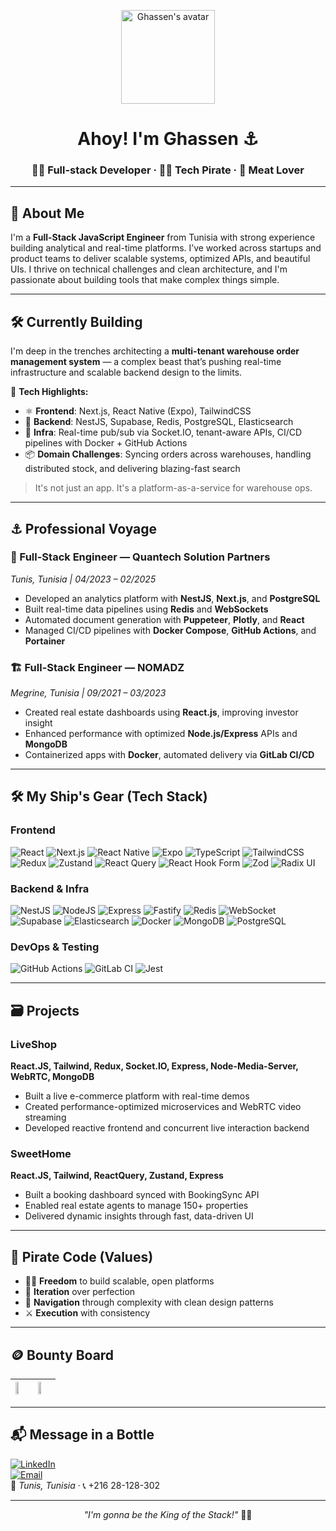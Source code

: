 <!-- Profile README: ElMansouri-cpu -->
<p align="center">
  <img src="https://avatars.githubusercontent.com/ElMansouri-cpu" width="150" alt="Ghassen's avatar" />
</p>

<h1 align="center">Ahoy! I'm Ghassen ⚓</h1>
<h3 align="center">🧑‍💻 Full-stack Developer · 🏴‍☠️ Tech Pirate · 🍖 Meat Lover</h3>

---

## 🧭 About Me

I'm a **Full-Stack JavaScript Engineer** from Tunisia with strong experience building analytical and real-time platforms. I’ve worked across startups and product teams to deliver scalable systems, optimized APIs, and beautiful UIs. I thrive on technical challenges and clean architecture, and I'm passionate about building tools that make complex things simple.

---

## 🛠️ Currently Building

I'm deep in the trenches architecting a **multi-tenant warehouse order management system** — a complex beast that’s pushing real-time infrastructure and scalable backend design to the limits.

🚧 **Tech Highlights:**

- ⚛️ **Frontend**: Next.js, React Native (Expo), TailwindCSS  
- 🧠 **Backend**: NestJS, Supabase, Redis, PostgreSQL, Elasticsearch  
- 📡 **Infra**: Real-time pub/sub via Socket.IO, tenant-aware APIs, CI/CD pipelines with Docker + GitHub Actions  
- 📦 **Domain Challenges**: Syncing orders across warehouses, handling distributed stock, and delivering blazing-fast search

> It's not just an app. It's a platform-as-a-service for warehouse ops.

---

## ⚓ Professional Voyage

### 🚀 Full-Stack Engineer — **Quantech Solution Partners**  
*Tunis, Tunisia | 04/2023 – 02/2025*

- Developed an analytics platform with **NestJS**, **Next.js**, and **PostgreSQL**
- Built real-time data pipelines using **Redis** and **WebSockets**
- Automated document generation with **Puppeteer**, **Plotly**, and **React**
- Managed CI/CD pipelines with **Docker Compose**, **GitHub Actions**, and **Portainer**

### 🏗️ Full-Stack Engineer — **NOMADZ**  
*Megrine, Tunisia | 09/2021 – 03/2023*

- Created real estate dashboards using **React.js**, improving investor insight
- Enhanced performance with optimized **Node.js/Express** APIs and **MongoDB**
- Containerized apps with **Docker**, automated delivery via **GitLab CI/CD**

---

## 🛠️ My Ship's Gear (Tech Stack)

### Frontend  
![React](https://img.shields.io/badge/react-%2320232a.svg?style=for-the-badge&logo=react&logoColor=%2361DAFB)
![Next.js](https://img.shields.io/badge/Next.js-000?&logo=next.js)
![React Native](https://img.shields.io/badge/React%20Native-61DAFB?logo=react&logoColor=white)
![Expo](https://img.shields.io/badge/Expo-000020?logo=expo&logoColor=white)
![TypeScript](https://img.shields.io/badge/TypeScript-3178C6?&logo=typescript)
![TailwindCSS](https://img.shields.io/badge/tailwindcss-%2338B2AC.svg?style=for-the-badge&logo=tailwind-css&logoColor=white)
![Redux](https://img.shields.io/badge/redux-%23593d88.svg?style=for-the-badge&logo=redux&logoColor=white)
![Zustand](https://img.shields.io/badge/zustand-000000?style=for-the-badge&logo=zotero&logoColor=white)
![React Query](https://img.shields.io/badge/-React%20Query-FF4154?style=for-the-badge&logo=react%20query&logoColor=white)
![React Hook Form](https://img.shields.io/badge/React%20Hook%20Form-%23EC5990.svg?style=for-the-badge&logo=reacthookform&logoColor=white)
![Zod](https://img.shields.io/badge/zod-%233068b7.svg?style=for-the-badge&logo=zod&logoColor=white)
![Radix UI](https://img.shields.io/badge/radix%20ui-161618.svg?style=for-the-badge&logo=radix-ui&logoColor=white)

### Backend & Infra  
![NestJS](https://img.shields.io/badge/NestJS-E0234E?&logo=nestjs&logoColor=white)
![NodeJS](https://img.shields.io/badge/node.js-6DA55F?style=for-the-badge&logo=node.js&logoColor=white)
![Express](https://img.shields.io/badge/express-%23404d59.svg?style=for-the-badge&logo=express&logoColor=white)
![Fastify](https://img.shields.io/badge/fastify-%23000000.svg?style=for-the-badge&logo=fastify&logoColor=white)
![Redis](https://img.shields.io/badge/Redis-DC382D?&logo=redis&logoColor=white)
![WebSocket](https://img.shields.io/badge/WebSocket-010101?&logo=socketdotio)
![Supabase](https://img.shields.io/badge/Supabase-3ECF8E?&logo=supabase&logoColor=white)
![Elasticsearch](https://img.shields.io/badge/Elasticsearch-005571?&logo=elasticsearch&logoColor=white)
![Docker](https://img.shields.io/badge/Docker-2496ED?&logo=docker&logoColor=white)
![MongoDB](https://img.shields.io/badge/MongoDB-%234ea94b.svg?style=for-the-badge&logo=mongodb&logoColor=white)
![PostgreSQL](https://img.shields.io/badge/PostgreSQL-316192.svg?style=for-the-badge&logo=postgresql&logoColor=white)

### DevOps & Testing  
![GitHub Actions](https://img.shields.io/badge/github%20actions-%232671E5.svg?style=for-the-badge&logo=githubactions&logoColor=white)
![GitLab CI](https://img.shields.io/badge/gitlab%20ci-%23181717.svg?style=for-the-badge&logo=gitlab&logoColor=white)
![Jest](https://img.shields.io/badge/Jest-C21325?&logo=jest)

---

## 🗃️ Projects

### LiveShop  
**React.JS, Tailwind, Redux, Socket.IO, Express, Node-Media-Server, WebRTC, MongoDB**  
- Built a live e-commerce platform with real-time demos  
- Created performance-optimized microservices and WebRTC video streaming  
- Developed reactive frontend and concurrent live interaction backend

### SweetHome  
**React.JS, Tailwind, ReactQuery, Zustand, Express**  
- Built a booking dashboard synced with BookingSync API  
- Enabled real estate agents to manage 150+ properties  
- Delivered dynamic insights through fast, data-driven UI

---

## 🧠 Pirate Code (Values)

- 🏴‍☠️ **Freedom** to build scalable, open platforms  
- 🔄 **Iteration** over perfection  
- 🧭 **Navigation** through complexity with clean design patterns  
- ⚔️ **Execution** with consistency  

---

## 🪙 Bounty Board

| <img src="https://github-readme-stats.vercel.app/api?username=ElMansouri-cpu&show_icons=true&theme=tokyonight" width="48%" /> | <img src="https://github-readme-stats.vercel.app/api/top-langs/?username=ElMansouri-cpu&layout=compact&theme=tokyonight" width="48%" /> |
|:--|:--|

---

## 📬 Message in a Bottle

[![LinkedIn](https://img.shields.io/badge/LinkedIn-0077B5?&logo=linkedin)](https://www.linkedin.com/in/ghassen-mansouri/)  
[![Email](https://img.shields.io/badge/Email-8B89CC?&logo=protonmail&logoColor=white)](mailto:ghassen.mansouri@proton.me)  
📍 *Tunis, Tunisia* · 📞 +216 28-128-302

---

<p align="center"><i>"I'm gonna be the King of the Stack!"</i> 🏴‍☠️</p>
